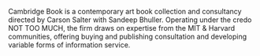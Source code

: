 Cambridge Book is a contemporary art book collection and consultancy directed by Carson Salter with Sandeep Bhuller. Operating under the credo NOT TOO MUCH, the firm draws on expertise from the MIT & Harvard communities, offering buying and publishing consultation and developing variable forms of information service.